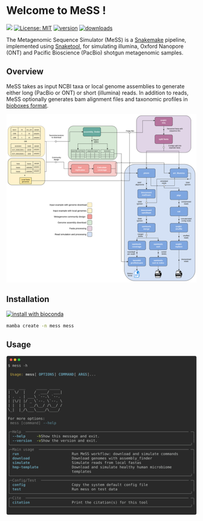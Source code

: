 # Welcome to MeSS !

[![](https://img.shields.io/static/v1?label=CLI&message=Snaketool&color=blueviolet)](https://github.com/beardymcjohnface/Snaketool)
[![License: MIT](https://img.shields.io/badge/License-MIT-yellow.svg)](https://opensource.org/licenses/MIT)
[![version](https://img.shields.io/conda/v/bioconda/mess?label=version&color=blue)](http://bioconda.github.io/recipes/mess/README.html)
[![downloads](https://img.shields.io/conda/dn/bioconda/mess.svg)](https://anaconda.org/bioconda/mess)

The Metagenomic Sequence Simulator (MeSS) is a [Snakemake](https://github.com/snakemake/snakemake) pipeline, implemented using [Snaketool](https://github.com/beardymcjohnface/Snaketool), for simulating illumina, Oxford Nanopore (ONT) and Pacific Bioscience (PacBio) shotgun metagenomic samples.

## Overview

MeSS takes as input NCBI taxa or local genome assemblies to generate either long (PacBio or ONT) or short (illumina) reads. In addition to reads, MeSS optionally generates bam alignment files and taxonomic profiles in [bioboxes format](https://github.com/bioboxes/rfc).

![overview](https://raw.githubusercontent.com/metagenlab/mess/master/docs/images/mess.svg)

## Installation

[![install with bioconda](https://img.shields.io/badge/install%20with-bioconda-brightgreen.svg?style=flat)](http://bioconda.github.io/recipes/mess/README.html)

```sh
mamba create -n mess mess
```

## Usage

![`mess -h`](docs/images/mess-help.svg)
